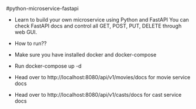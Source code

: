 #python-microservice-fastapi
- Learn to build your own microservice using Python and FastAPI You can check FastAPI docs and control all GET, POST, PUT, DELETE through web GUI.

- How to run??
- Make sure you have installed docker and docker-compose
- Run docker-compose up -d
- Head over to http://localhost:8080/api/v1/movies/docs for movie service docs
- Head over to http://localhost:8080/api/v1/casts/docs for cast service docs
